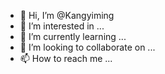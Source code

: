 - 👋 Hi, I’m @Kangyiming
- 👀 I’m interested in ...
- 🌱 I’m currently learning ...
- 💞️ I’m looking to collaborate on ...
- 📫 How to reach me ...

<!---
Kangyiming/Kangyiming is a ✨ special ✨ repository because its `README.md` (this file) appears on your GitHub profile.
You can click the Preview link to take a look at your changes.
--->
